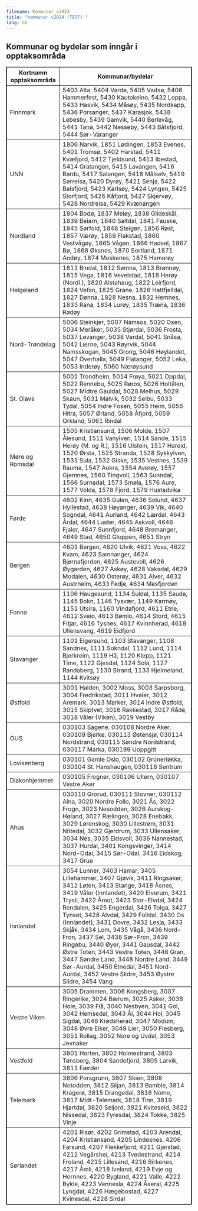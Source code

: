 ```yaml
---
filename: Kommunar_v2024
title: "kommunar v2024 (TEST) "
lang: nb
---
```




<html>
<style>
table, th, td {
  border:0.0625rem solid black;
}
</style>
<body>

<h2>Kommunar og bydelar som inngår i opptaksområda</h2>

<table style="auto">
  <tr>
    <th>Kortnamn opptaksområda</th>
    <th>Kommunar/bydelar</th>
   </tr>
  <TR><TD>Finnmark</TD> <TD> 5403 Alta, 5404 Vardø, 5405 Vadsø, 5406 Hammerfest, 5430 Kautokeino, 5432 Loppa, 5433 Hasvik, 5434 Måsøy, 5435 Nordkapp, 5436 Porsanger, 5437 Karasjok, 5438 Lebesby, 5439 Gamvik, 5440 Berlevåg, 5441 Tana, 5442 Nesseby, 5443 Båtsfjord, 5444 Sør-Varanger</TD> </TR>
<TR><TD>UNN</TD> <TD> 1806 Narvik, 1851 Lødingen, 1853 Evenes, 5401 Tromsø, 5402 Harstad, 5411 Kvæfjord, 5412 Tjeldsund, 5413 Ibestad, 5414 Gratangen, 5415 Lavangen, 5416 Bardu, 5417 Salangen, 5418 Målselv, 5419 Sørreisa, 5420 Dyrøy, 5421 Senja, 5422 Balsfjord, 5423 Karlsøy, 5424 Lyngen, 5425 Storfjord, 5426 Kåfjord, 5427 Skjervøy, 5428 Nordreisa, 5429 Kvænangen</TD> </TR>
<TR><TD>Nordland</TD> <TD> 1804 Bodø, 1837 Meløy, 1838 Gildeskål, 1839 Beiarn, 1840 Saltdal, 1841 Fauske, 1845 Sørfold, 1848 Steigen, 1856 Røst, 1857 Værøy, 1859 Flakstad, 1860 Vestvågøy, 1865 Vågan, 1866 Hadsel, 1867 Bø, 1868 Øksnes, 1870 Sortland, 1871 Andøy, 1874 Moskenes, 1875 Hamarøy</TD> </TR>
<TR><TD>Helgeland</TD> <TD> 1811 Bindal, 1812 Sømna, 1813 Brønnøy, 1815 Vega, 1816 Vevelstad, 1818 Herøy (Nordl.), 1820 Alstahaug, 1822 Leirfjord, 1824 Vefsn, 1825 Grane, 1826 Hattfjelldal, 1827 Dønna, 1828 Nesna, 1832 Hemnes, 1833 Rana, 1834 Lurøy, 1835 Træna, 1836 Rødøy</TD> </TR>
<TR><TD>Nord-Trøndelag</TD> <TD> 5006 Steinkjer, 5007 Namsos, 5020 Osen, 5034 Meråker, 5035 Stjørdal, 5036 Frosta, 5037 Levanger, 5038 Verdal, 5041 Snåsa, 5042 Lierne, 5043 Røyrvik, 5044 Namsskogan, 5045 Grong, 5046 Høylandet, 5047 Overhalla, 5049 Flatanger, 5052 Leka, 5053 Inderøy, 5060 Nærøysund</TD> </TR>
<TR><TD>St. Olavs</TD> <TD> 5001 Trondheim, 5014 Frøya, 5021 Oppdal, 5022 Rennebu, 5025 Røros, 5026 Holtålen, 5027 Midtre Gauldal, 5028 Melhus, 5029 Skaun, 5031 Malvik, 5032 Selbu, 5033 Tydal, 5054 Indre Fosen, 5055 Heim, 5056 Hitra, 5057 Ørland, 5058 Åfjord, 5059 Orkland, 5061 Rindal</TD> </TR>
<TR><TD>Møre og Romsdal</TD> <TD> 1505 Kristiansund, 1506 Molde, 1507 Ålesund, 1511 Vanylven, 1514 Sande, 1515 Herøy (M. og R.), 1516 Ulstein, 1517 Hareid, 1520 Ørsta, 1525 Stranda, 1528 Sykkylven, 1531 Sula, 1532 Giske, 1535 Vestnes, 1539 Rauma, 1547 Aukra, 1554 Averøy, 1557 Gjemnes, 1560 Tingvoll, 1563 Sunndal, 1566 Surnadal, 1573 Smøla, 1576 Aure, 1577 Volda, 1578 Fjord, 1579 Hustadvika</TD> </TR>
<TR><TD>Førde</TD> <TD> 4602 Kinn, 4635 Gulen, 4636 Solund, 4637 Hyllestad, 4638 Høyanger, 4639 Vik, 4640 Sogndal, 4641 Aurland, 4642 Lærdal, 4643 Årdal, 4644 Luster, 4645 Askvoll, 4646 Fjaler, 4647 Sunnfjord, 4648 Bremanger, 4649 Stad, 4650 Gloppen, 4651 Stryn</TD> </TR>
<TR><TD>Bergen</TD> <TD> 4601 Bergen, 4620 Ulvik, 4621 Voss, 4622 Kvam, 4623 Samnanger, 4624 Bjørnafjorden, 4625 Austevoll, 4626 Øygarden, 4627 Askøy, 4628 Vaksdal, 4629 Modalen, 4630 Osterøy, 4631 Alver, 4632 Austrheim, 4633 Fedje, 4634 Masfjorden</TD> </TR>
<TR><TD>Fonna</TD> <TD> 1106 Haugesund, 1134 Suldal, 1135 Sauda, 1145 Bokn, 1146 Tysvær, 1149 Karmøy, 1151 Utsira, 1160 Vindafjord, 4611 Etne, 4612 Sveio, 4613 Bømlo, 4614 Stord, 4615 Fitjar, 4616 Tysnes, 4617 Kvinnherad, 4618 Ullensvang, 4619 Eidfjord</TD> </TR>
<TR><TD>Stavanger</TD> <TD> 1101 Eigersund, 1103 Stavanger, 1108 Sandnes, 1111 Sokndal, 1112 Lund, 1114 Bjerkreim, 1119 Hå, 1120 Klepp, 1121 Time, 1122 Gjesdal, 1124 Sola, 1127 Randaberg, 1130 Strand, 1133 Hjelmeland, 1144 Kvitsøy</TD> </TR>
<TR><TD>Østfold</TD> <TD> 3001 Halden, 3002 Moss, 3003 Sarpsborg, 3004 Fredrikstad, 3011 Hvaler, 3012 Aremark, 3013 Marker, 3014 Indre Østfold, 3015 Skiptvet, 3016 Rakkestad, 3017 Råde, 3018 Våler (Viken), 3019 Vestby</TD> </TR>
<TR><TD>OUS</TD> <TD> 030103 Sagene, 030108 Nordre Aker, 030109 Bjerke, 030113 Østensjø, 030114 Nordstrand, 030115 Søndre Nordstrand, 030117 Marka, 030199 Uoppgitt</TD> </TR>
<TR><TD>Lovisenberg</TD> <TD> 030101 Gamle Oslo, 030102 Grünerløkka, 030104 St. Hanshaugen, 030116 Sentrum</TD> </TR>
<TR><TD>Diakonhjemmet</TD> <TD> 030105 Frogner, 030106 Ullern, 030107 Vestre Aker</TD> </TR>
<TR><TD>Ahus</TD> <TD> 030110 Grorud, 030111 Stovner, 030112 Alna, 3020 Nordre Follo, 3021 Ås, 3022 Frogn, 3023 Nesodden, 3026 Aurskog-Høland, 3027 Rælingen, 3028 Enebakk, 3029 Lørenskog, 3030 Lillestrøm, 3031 Nittedal, 3032 Gjerdrum, 3033 Ullensaker, 3034 Nes, 3035 Eidsvoll, 3036 Nannestad, 3037 Hurdal, 3401 Kongsvinger, 3414 Nord-Odal, 3415 Sør-Odal, 3416 Eidskog, 3417 Grue</TD> </TR>
<TR><TD>Innlandet</TD> <TD> 3054 Lunner, 3403 Hamar, 3405 Lillehammer, 3407 Gjøvik, 3411 Ringsaker, 3412 Løten, 3413 Stange, 3418 Åsnes, 3419 Våler (Innlandet), 3420 Elverum, 3421 Trysil, 3422 Åmot, 3423 Stor-Elvdal, 3424 Rendalen, 3425 Engerdal, 3426 Tolga, 3427 Tynset, 3428 Alvdal, 3429 Folldal, 3430 Os (Innlandet), 3431 Dovre, 3432 Lesja, 3433 Skjåk, 3434 Lom, 3435 Vågå, 3436 Nord-Fron, 3437 Sel, 3438 Sør-Fron, 3439 Ringebu, 3440 Øyer, 3441 Gausdal, 3442 Østre Toten, 3443 Vestre Toten, 3446 Gran, 3447 Søndre Land, 3448 Nordre Land, 3449 Sør-Aurdal, 3450 Etnedal, 3451 Nord-Aurdal, 3452 Vestre Slidre, 3453 Øystre Slidre, 3454 Vang</TD> </TR>
<TR><TD>Vestre Viken</TD> <TD> 3005 Drammen, 3006 Kongsberg, 3007 Ringerike, 3024 Bærum, 3025 Asker, 3038 Hole, 3039 Flå, 3040 Nesbyen, 3041 Gol, 3042 Hemsedal, 3043 Ål, 3044 Hol, 3045 Sigdal, 3046 Krødsherad, 3047 Modum, 3048 Øvre Eiker, 3049 Lier, 3050 Flesberg, 3051 Rollag, 3052 Nore og Uvdal, 3053 Jevnaker</TD> </TR>
<TR><TD>Vestfold</TD> <TD> 3801 Horten, 3802 Holmestrand, 3803 Tønsberg, 3804 Sandefjord, 3805 Larvik, 3811 Færder</TD> </TR>
<TR><TD>Telemark</TD> <TD> 3806 Porsgrunn, 3807 Skien, 3808 Notodden, 3812 Siljan, 3813 Bamble, 3814 Kragerø, 3815 Drangedal, 3816 Nome, 3817 Midt-Telemark, 3818 Tinn, 3819 Hjartdal, 3820 Seljord, 3821 Kviteseid, 3822 Nissedal, 3823 Fyresdal, 3824 Tokke, 3825 Vinje</TD> </TR>
<TR><TD>Sørlandet</TD> <TD> 4201 Risør, 4202 Grimstad, 4203 Arendal, 4204 Kristiansand, 4205 Lindesnes, 4206 Farsund, 4207 Flekkefjord, 4211 Gjerstad, 4212 Vegårshei, 4213 Tvedestrand, 4214 Froland, 4215 Lillesand, 4216 Birkenes, 4217 Åmli, 4218 Iveland, 4219 Evje og Hornnes, 4220 Bygland, 4221 Valle, 4222 Bykle, 4223 Vennesla, 4224 Åseral, 4225 Lyngdal, 4226 Hægebostad, 4227 Kvinesdal, 4228 Sirdal</TD> </TR>
   </table>
</body>
</html>
